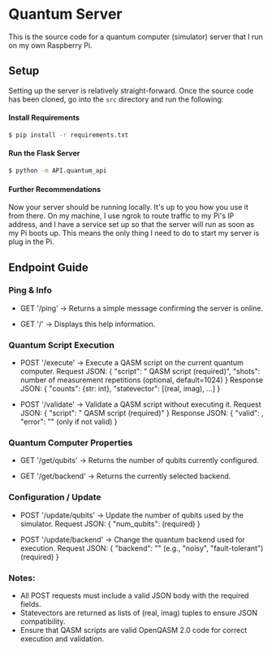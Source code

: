# Quantum Server

This is the source code for a quantum computer (simulator) server that I run on my own Raspberry Pi.

## Setup

Setting up the server is relatively straight-forward. Once the source code has been cloned, go into the `src` directory and run the following:

#### Install Requirements
```bash
$ pip install -r requirements.txt
```

#### Run the Flask Server
```bash
$ python -m API.quantum_api  
```

#### Further Recommendations
Now your server should be running locally. It's up to you how you use it from there. On my machine, I use ngrok to route traffic to my Pi's IP address, and I have a service set up so that the server will run as soon as my Pi boots up. This means the only thing I need to do to start my server is plug in the Pi.

## Endpoint Guide

### Ping & Info
- GET  '/ping'
    -> Returns a simple message confirming the server is online.

- GET  '/'
    -> Displays this help information.

### Quantum Script Execution
- POST '/execute'
    -> Execute a QASM script on the current quantum computer.
    Request JSON:
        {
            "script": "<str> QASM script (required)",
            "shots": <int> number of measurement repetitions (optional, default=1024)
        }
    Response JSON:
        {
            "counts": {str: int},
            "statevector": [(real, imag), ...]
        }

- POST '/validate'
    -> Validate a QASM script without executing it.
    Request JSON:
        {
            "script": "<str> QASM script (required)"
        }
    Response JSON:
        {
            "valid": <bool>,
            "error": "<str>" (only if not valid)
        }

### Quantum Computer Properties
- GET '/get/qubits'
    -> Returns the number of qubits currently configured.

- GET '/get/backend'
    -> Returns the currently selected backend.

### Configuration / Update
- POST '/update/qubits'
    -> Update the number of qubits used by the simulator.
    Request JSON:
        {
            "num_qubits": <int> (required)
        }

- POST '/update/backend'
    -> Change the quantum backend used for execution.
    Request JSON:
        {
            "backend": "<str>" (e.g., "noisy", "fault-tolerant") (required)
        }

### Notes:
- All POST requests must include a valid JSON body with the required fields.
- Statevectors are returned as lists of (real, imag) tuples to ensure JSON compatibility.
- Ensure that QASM scripts are valid OpenQASM 2.0 code for correct execution and validation.